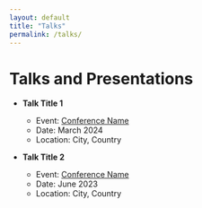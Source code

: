 ```yaml
---
layout: default
title: "Talks"
permalink: /talks/
---
```


# Talks and Presentations

- **Talk Title 1**
  - Event: [Conference Name](http://example.com)
  - Date: March 2024
  - Location: City, Country

- **Talk Title 2**
  - Event: [Conference Name](http://example.com)
  - Date: June 2023
  - Location: City, Country
